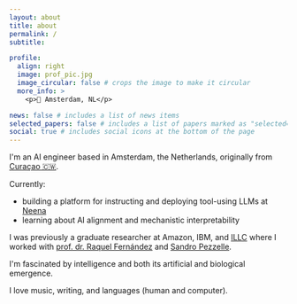 ```yaml
---
layout: about
title: about
permalink: /
subtitle: 

profile:
  align: right
  image: prof_pic.jpg
  image_circular: false # crops the image to make it circular
  more_info: >
    <p>📍 Amsterdam, NL</p>

news: false # includes a list of news items
selected_papers: false # includes a list of papers marked as "selected={true}"
social: true # includes social icons at the bottom of the page
---
```


I'm an AI engineer based in Amsterdam, the Netherlands, originally from [Curaçao 🇨🇼](https://en.wikipedia.org/wiki/Cura%C3%A7ao).

Currently:
- building a platform for instructing and deploying tool-using LLMs at [Neena](https://neena.io/)
- learning about AI alignment and mechanistic interpretability 

I was previously a graduate researcher at Amazon, IBM, and [ILLC](https://www.illc.uva.nl/) where I worked with [prof. dr. Raquel Fernández](https://staff.fnwi.uva.nl/r.fernandezrovira/) and [Sandro Pezzelle](https://sandropezzelle.github.io/).

I'm fascinated by intelligence and both its artificial and biological emergence.

I love music, writing, and languages (human and computer).
